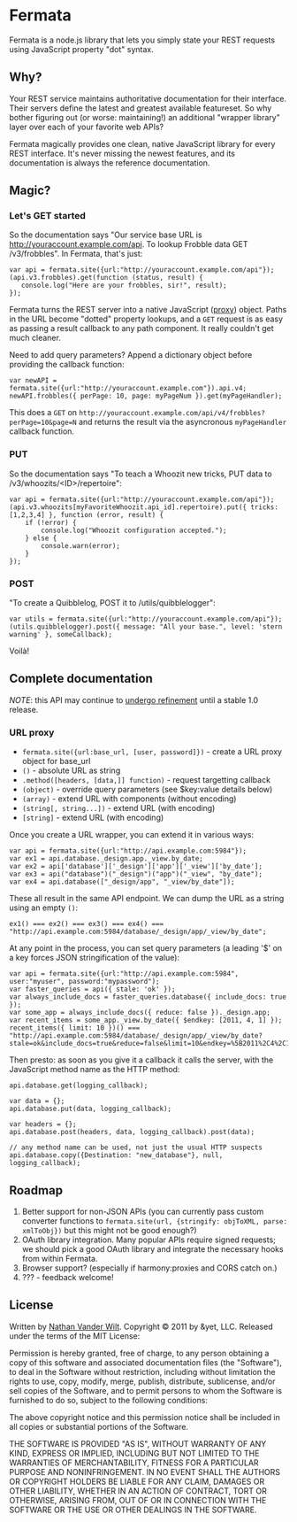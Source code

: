 # Fermata #

Fermata is a node.js library that lets you simply state your REST requests using JavaScript property "dot" syntax.


## Why? ##

Your REST service maintains authoritative documentation for their interface.
Their servers define the latest and greatest available featureset.
So why bother figuring out (or worse: maintaining!) an additional "wrapper library" layer over each of your favorite web APIs?

Fermata magically provides one clean, native JavaScript library for every REST interface.
It's never missing the newest features, and its documentation is always the reference documentation.


## Magic? ##

### Let's GET started ###

So the documentation says "Our service base URL is http://youraccount.example.com/api. To lookup Frobble data GET /v3/frobbles".
In Fermata, that's just:

    var api = fermata.site({url:"http://youraccount.example.com/api"});
    (api.v3.frobbles).get(function (status, result) {
       console.log("Here are your frobbles, sir!", result);
    });

Fermata turns the REST server into a native JavaScript ([proxy](http://wiki.ecmascript.org/doku.php?id=harmony:proxies)) object. Paths in the URL become "dotted" property lookups, and a `GET` request is as easy as passing a result callback to any path component.
It really couldn't get much cleaner.

Need to add query parameters? Append a dictionary object before providing the callback function:

    var newAPI = fermata.site({url:"http://youraccount.example.com"}).api.v4;
    newAPI.frobbles({ perPage: 10, page: myPageNum }).get(myPageHandler);

This does a `GET` on `http://youraccount.example.com/api/v4/frobbles?perPage=10&page=N` and returns the result via the asyncronous `myPageHandler` callback function.


### PUT ###

So the documentation says "To teach a Whoozit new tricks, PUT data to /v3/whoozits/&lt;ID&gt;/repertoire":

    var api = fermata.site({url:"http://youraccount.example.com/api"});
    (api.v3.whoozits[myFavoriteWhoozit.api_id].repertoire).put({ tricks: [1,2,3,4] }, function (error, result) {
        if (!error) {
            console.log("Whoozit configuration accepted.");
        } else {
            console.warn(error);
        }
    });


### POST ###

"To create a Quibblelog, POST it to /utils/quibblelogger":

    var utils = fermata.site({url:"http://youraccount.example.com/api"});
    (utils.quibblelogger).post({ message: "All your base.", level: 'stern warning' }, someCallback);

Voilà!


## Complete documentation ##

*NOTE*: this API may continue to [undergo refinement](https://github.com/andyet/fermata/blob/master/ROADMAP.md) until a stable 1.0 release.


### URL proxy ###

* `fermata.site({url:base_url, [user, password]})` - create a URL proxy object for base_url
* `()` - absolute URL as string
* `.method([headers, [data,]] function)` - request targetting callback
* `(object)` - override query parameters (see $key:value details below)
* `(array)` - extend URL with components (without encoding)
* `(string[, string...])` - extend URL (with encoding)
* `[string]` - extend URL (with encoding)


Once you create a URL wrapper, you can extend it in various ways:

    var api = fermata.site({url:"http://api.example.com:5984"});
    var ex1 = api.database._design.app._view.by_date;
    var ex2 = api['database']['_design']['app']['_view']['by_date'];
    var ex3 = api("database")("_design")("app")("_view", "by_date");
    var ex4 = api.database(["_design/app", "_view/by_date"]);

These all result in the same API endpoint. We can dump the URL as a string using an empty `()`:

    ex1() === ex2() === ex3() === ex4() === "http://api.example.com:5984/database/_design/app/_view/by_date";

At any point in the process, you can set query parameters (a leading '$' on a key forces JSON stringification of the value):

    var api = fermata.site({url:"http://api.example.com:5984", user:"myuser", password:"mypassword");
    var faster_queries = api({ stale: 'ok' });
    var always_include_docs = faster_queries.database({ include_docs: true });
    var some_app = always_include_docs({ reduce: false })._design.app;
    var recent_items = some_app._view.by_date({ $endkey: [2011, 4, 1] });
    recent_items({ limit: 10 })() === "http://api.example.com:5984/database/_design/app/_view/by_date?stale=ok&include_docs=true&reduce=false&limit=10&endkey=%5B2011%2C4%2C1%5D";

Then presto: as soon as you give it a callback it calls the server, with the JavaScript method name as the HTTP method:
    
    api.database.get(logging_callback);
    
    var data = {};
    api.database.put(data, logging_callback);
    
    var headers = {};
    api.database.post(headers, data, logging_callback).post(data);
    
    // any method name can be used, not just the usual HTTP suspects
    api.database.copy({Destination: "new_database"}, null, logging_callback);


## Roadmap ##

1. Better support for non-JSON APIs (you can currently pass custom converter functions to `fermata.site(url, {stringify: objToXML, parse: xmlToObj})` but this might not be good enough?)
1. OAuth library integration. Many popular APIs require signed requests; we should pick a good OAuth library and integrate the necessary hooks from within Fermata.
1. Browser support? (especially if harmony:proxies and CORS catch on.)
1. ??? - feedback welcome!


## License ##

Written by [Nathan Vander Wilt](http://github.com/natevw).
Copyright © 2011 by &yet, LLC. Released under the terms of the MIT License:

Permission is hereby granted, free of charge, to any person obtaining a copy
of this software and associated documentation files (the "Software"), to deal
in the Software without restriction, including without limitation the rights
to use, copy, modify, merge, publish, distribute, sublicense, and/or sell
copies of the Software, and to permit persons to whom the Software is
furnished to do so, subject to the following conditions:

The above copyright notice and this permission notice shall be included in
all copies or substantial portions of the Software.

THE SOFTWARE IS PROVIDED "AS IS", WITHOUT WARRANTY OF ANY KIND, EXPRESS OR
IMPLIED, INCLUDING BUT NOT LIMITED TO THE WARRANTIES OF MERCHANTABILITY,
FITNESS FOR A PARTICULAR PURPOSE AND NONINFRINGEMENT. IN NO EVENT SHALL THE
AUTHORS OR COPYRIGHT HOLDERS BE LIABLE FOR ANY CLAIM, DAMAGES OR OTHER
LIABILITY, WHETHER IN AN ACTION OF CONTRACT, TORT OR OTHERWISE, ARISING FROM,
OUT OF OR IN CONNECTION WITH THE SOFTWARE OR THE USE OR OTHER DEALINGS IN
THE SOFTWARE.
